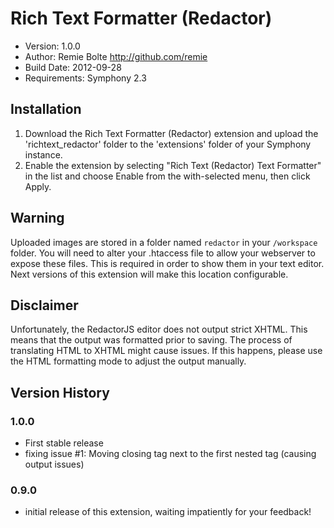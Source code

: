 # Rich Text Formatter (Redactor)

* Version: 1.0.0
* Author: Remie Bolte <http://github.com/remie>
* Build Date: 2012-09-28
* Requirements: Symphony 2.3

## Installation

1. Download the Rich Text Formatter (Redactor) extension and upload the 'richtext_redactor' folder to the 'extensions' folder of your Symphony instance.
2. Enable the extension by selecting "Rich Text (Redactor) Text Formatter" in the list and choose Enable from the with-selected menu, then click Apply.

## Warning

Uploaded images are stored in a folder named `redactor` in your `/workspace` folder.
You will need to alter your .htaccess file to allow your webserver to expose these files. This is required in order to show them in your text editor. Next versions of this extension will make this location configurable.

## Disclaimer

Unfortunately, the RedactorJS editor does not output strict XHTML. This means that the output was formatted prior to saving. The process of translating HTML to XHTML might cause issues. If this happens, please use the HTML formatting mode to adjust the output manually.

## Version History

### 1.0.0

* First stable release
* fixing issue #1: Moving closing tag next to the first nested tag (causing output issues)

### 0.9.0

* initial release of this extension, waiting impatiently for your feedback!